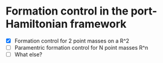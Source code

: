 # Formation control in the port-Hamiltonian framework

- [x]  Formation control for 2 point masses on a R^2
- [ ]  Paramentric formation control for N point masses R^n
- [ ]  What else?
